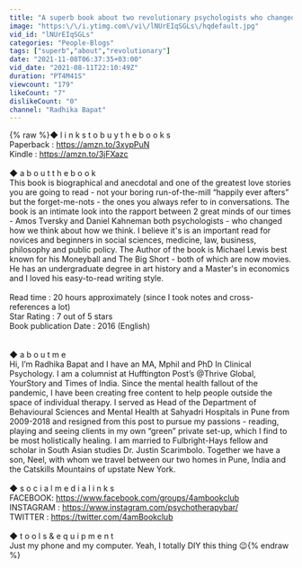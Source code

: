 ```yaml
---
title: "A superb book about two revolutionary psychologists who changed how we think about how we think."
image: "https:\/\/i.ytimg.com\/vi\/lNUrEIqSGLs\/hqdefault.jpg"
vid_id: "lNUrEIqSGLs"
categories: "People-Blogs"
tags: ["superb","about","revolutionary"]
date: "2021-11-08T06:37:35+03:00"
vid_date: "2021-08-11T22:10:49Z"
duration: "PT4M41S"
viewcount: "179"
likeCount: "7"
dislikeCount: "0"
channel: "Radhika Bapat"
---
```

{% raw %}◆ l i n k s  t o  b u y  t h e  b o o k s <br />Paperback : <a rel="nofollow" target="blank" href="https://amzn.to/3xypPuN">https://amzn.to/3xypPuN</a><br />Kindle : <a rel="nofollow" target="blank" href="https://amzn.to/3jFXazc">https://amzn.to/3jFXazc</a><br /><br />◆ a b o u t  t h e  b o o k <br />This book is biographical and anecdotal and one of the greatest love stories you are going to read - not your boring run-of-the-mill “happily ever afters” but the forget-me-nots - the ones you always refer to in conversations. The book is an  intimate look into the rapport between 2 great minds of our times - Amos Tversky and Daniel Kahneman both psychologists - who changed how we think about how we think. I believe it's is an important read for novices and beginners in social sciences, medicine, law, business, philosophy and public policy. The Author of the book is Michael Lewis best known for his Moneyball  and The Big Short - both of which are now movies. He has an undergraduate degree in art history and a Master's in economics and I loved his easy-to-read writing style. <br /><br />Read time : 20 hours approximately (since I took notes and cross-references a lot) <br />Star Rating : 7 out of 5 stars <br />Book publication Date : 2016 (English)<br /><br /><br />◆ a b o u t  m e<br />Hi, I’m Radhika Bapat and I have an MA, Mphil and PhD In Clinical Psychology. I am a columnist at Hufftington Post’s @Thrive Global, YourStory and Times of India. Since the mental health fallout of the pandemic, I have been creating free content to help people outside the space of individual therapy. I served as Head of the Department of Behavioural Sciences and Mental Health at Sahyadri Hospitals in Pune from 2009-2018 and resigned from this post to pursue my passions - reading, playing and seeing clients in my own “green” private set-up, which I find to be most holistically healing. I am married to Fulbright-Hays fellow and scholar in South Asian studies Dr. Justin Scarimbolo. Together we have a son, Neel, with whom we travel between our two homes in Pune, India and the Catskills Mountains of upstate New York. ‪ ‬‬<br /><br />◆ s o c i a l  m e d i a  l i n k s <br />FACEBOOK: <a rel="nofollow" target="blank" href="https://www.facebook.com/groups/4ambookclub">https://www.facebook.com/groups/4ambookclub</a><br />INSTAGRAM : <a rel="nofollow" target="blank" href="https://www.instagram.com/psychotherapybar/">https://www.instagram.com/psychotherapybar/</a><br />TWITTER : <a rel="nofollow" target="blank" href="https://twitter.com/4amBookclub">https://twitter.com/4amBookclub</a> <br /><br />◆ t o o l s  &amp;  e q u i p m e n t<br />Just my phone and my computer. Yeah, I totally DIY this thing 😉{% endraw %}
